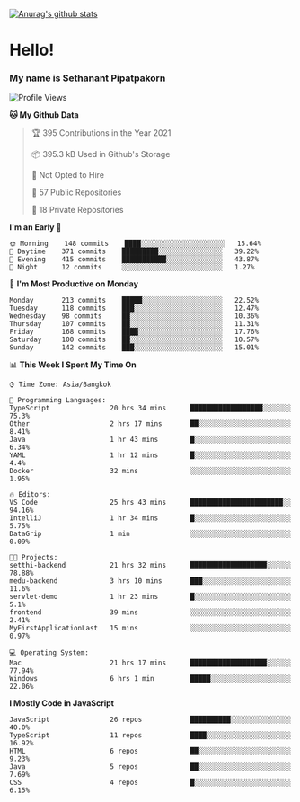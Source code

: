 [![Anurag's github stats](https://github-readme-stats.vercel.app/api?username=thetkpark&count_private=true&show_icons=true&theme=dracula)](https://github.com/anuraghazra/github-readme-stats)

# Hello!
### My name is Sethanant Pipatpakorn

<!--START_SECTION:waka-->
![Profile Views](http://img.shields.io/badge/Profile%20Views-7-blue)

**🐱 My Github Data** 

> 🏆 395 Contributions in the Year 2021
 > 
> 📦 395.3 kB Used in Github's Storage 
 > 
> 🚫 Not Opted to Hire
 > 
> 📜 57 Public Repositories 
 > 
> 🔑 18 Private Repositories  
 > 
**I'm an Early 🐤** 

```text
🌞 Morning    148 commits    ████░░░░░░░░░░░░░░░░░░░░░   15.64% 
🌆 Daytime    371 commits    █████████░░░░░░░░░░░░░░░░   39.22% 
🌃 Evening    415 commits    ███████████░░░░░░░░░░░░░░   43.87% 
🌙 Night      12 commits     ░░░░░░░░░░░░░░░░░░░░░░░░░   1.27%

```
📅 **I'm Most Productive on Monday** 

```text
Monday       213 commits    █████░░░░░░░░░░░░░░░░░░░░   22.52% 
Tuesday      118 commits    ███░░░░░░░░░░░░░░░░░░░░░░   12.47% 
Wednesday    98 commits     ██░░░░░░░░░░░░░░░░░░░░░░░   10.36% 
Thursday     107 commits    ██░░░░░░░░░░░░░░░░░░░░░░░   11.31% 
Friday       168 commits    ████░░░░░░░░░░░░░░░░░░░░░   17.76% 
Saturday     100 commits    ██░░░░░░░░░░░░░░░░░░░░░░░   10.57% 
Sunday       142 commits    ███░░░░░░░░░░░░░░░░░░░░░░   15.01%

```


📊 **This Week I Spent My Time On** 

```text
⌚︎ Time Zone: Asia/Bangkok

💬 Programming Languages: 
TypeScript               20 hrs 34 mins      ██████████████████░░░░░░░   75.3% 
Other                    2 hrs 17 mins       ██░░░░░░░░░░░░░░░░░░░░░░░   8.41% 
Java                     1 hr 43 mins        █░░░░░░░░░░░░░░░░░░░░░░░░   6.34% 
YAML                     1 hr 12 mins        █░░░░░░░░░░░░░░░░░░░░░░░░   4.4% 
Docker                   32 mins             ░░░░░░░░░░░░░░░░░░░░░░░░░   1.95%

🔥 Editors: 
VS Code                  25 hrs 43 mins      ███████████████████████░░   94.16% 
IntelliJ                 1 hr 34 mins        █░░░░░░░░░░░░░░░░░░░░░░░░   5.75% 
DataGrip                 1 min               ░░░░░░░░░░░░░░░░░░░░░░░░░   0.09%

🐱‍💻 Projects: 
setthi-backend           21 hrs 32 mins      ███████████████████░░░░░░   78.88% 
medu-backend             3 hrs 10 mins       ███░░░░░░░░░░░░░░░░░░░░░░   11.6% 
servlet-demo             1 hr 23 mins        █░░░░░░░░░░░░░░░░░░░░░░░░   5.1% 
frontend                 39 mins             ░░░░░░░░░░░░░░░░░░░░░░░░░   2.41% 
MyFirstApplicationLast   15 mins             ░░░░░░░░░░░░░░░░░░░░░░░░░   0.97%

💻 Operating System: 
Mac                      21 hrs 17 mins      ███████████████████░░░░░░   77.94% 
Windows                  6 hrs 1 min         █████░░░░░░░░░░░░░░░░░░░░   22.06%

```

**I Mostly Code in JavaScript** 

```text
JavaScript               26 repos            ██████████░░░░░░░░░░░░░░░   40.0% 
TypeScript               11 repos            ████░░░░░░░░░░░░░░░░░░░░░   16.92% 
HTML                     6 repos             ██░░░░░░░░░░░░░░░░░░░░░░░   9.23% 
Java                     5 repos             ██░░░░░░░░░░░░░░░░░░░░░░░   7.69% 
CSS                      4 repos             █░░░░░░░░░░░░░░░░░░░░░░░░   6.15%

```



<!--END_SECTION:waka-->
